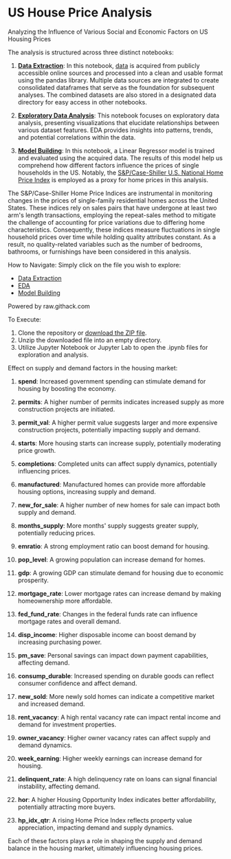 # US House Price Analysis

Analyzing the Influence of Various Social and Economic Factors on US Housing Prices

The analysis is structured across three distinct notebooks:

1. **[Data Extraction](https://github.com/saibattula93/House-Price-Analysis/blob/main/notebook/01_data_scrapping.ipynb)**: In this notebook, [data](https://github.com/saibattula93/House-Price-Analysis/tree/main/notebook/data) is acquired from publicly accessible online sources and processed into a clean and usable format using the pandas library. Multiple data sources are integrated to create consolidated dataframes that serve as the foundation for subsequent analyses. The combined datasets are also stored in a designated data directory for easy access in other notebooks.

2. **[Exploratory Data Analysis](https://github.com/saibattula93/House-Price-Analysis/blob/main/notebook/02_Data_analysis_and_EDA.ipynb)**: This notebook focuses on exploratory data analysis, presenting visualizations that elucidate relationships between various dataset features. EDA provides insights into patterns, trends, and potential correlations within the data.

3. **[Model Building](https://github.com/saibattula93/House-Price-Analysis/blob/main/notebook/03_Model_Building.ipynb)**: In this notebook, a Linear Regressor model is trained and evaluated using the acquired data. The results of this model help us comprehend how different factors influence the prices of single households in the US. Notably, the [S&P/Case-Shiller U.S. National Home Price Index](https://fred.stlouisfed.org/series/CSUSHPISA) is employed as a proxy for home prices in this analysis.

The S&P/Case-Shiller Home Price Indices are instrumental in monitoring changes in the prices of single-family residential homes across the United States. These indices rely on sales pairs that have undergone at least two arm's length transactions, employing the repeat-sales method to mitigate the challenge of accounting for price variations due to differing home characteristics. Consequently, these indices measure fluctuations in single household prices over time while holding quality attributes constant. As a result, no quality-related variables such as the number of bedrooms, bathrooms, or furnishings have been considered in this analysis.

How to Navigate:
Simply click on the file you wish to explore:
- [Data Extraction](https://github.com/saibattula93/House-Price-Analysis/blob/main/notebook/01_data_scrapping.ipynb)
- [EDA](https://github.com/saibattula93/House-Price-Analysis/blob/main/notebook/02_Data_analysis_and_EDA.ipynb)
- [Model Building](https://github.com/saibattula93/House-Price-Analysis/blob/main/notebook/03_Model_Building.ipynb)

Powered by raw.githack.com

To Execute:
1. Clone the repository or [download the ZIP file](https://github.com/saibattula93/House-Price-Analysis/archive/refs/heads/main.zip).
2. Unzip the downloaded file into an empty directory.
3. Utilize Jupyter Notebook or Jupyter Lab to open the .ipynb files for exploration and analysis.


Effect on supply and demand factors in the housing market:

1. **spend**: Increased government spending can stimulate demand for housing by boosting the economy.

2. **permits**: A higher number of permits indicates increased supply as more construction projects are initiated.

3. **permit_val**: A higher permit value suggests larger and more expensive construction projects, potentially impacting supply and demand.

4. **starts**: More housing starts can increase supply, potentially moderating price growth.

5. **completions**: Completed units can affect supply dynamics, potentially influencing prices.

6. **manufactured**: Manufactured homes can provide more affordable housing options, increasing supply and demand.

7. **new_for_sale**: A higher number of new homes for sale can impact both supply and demand.

8. **months_supply**: More months' supply suggests greater supply, potentially reducing prices.

9. **emratio**: A strong employment ratio can boost demand for housing.

10. **pop_level**: A growing population can increase demand for homes.

11. **gdp**: A growing GDP can stimulate demand for housing due to economic prosperity.

12. **mortgage_rate**: Lower mortgage rates can increase demand by making homeownership more affordable.

13. **fed_fund_rate**: Changes in the federal funds rate can influence mortgage rates and overall demand.

14. **disp_income**: Higher disposable income can boost demand by increasing purchasing power.

15. **pm_save**: Personal savings can impact down payment capabilities, affecting demand.

16. **consump_durable**: Increased spending on durable goods can reflect consumer confidence and affect demand.

17. **new_sold**: More newly sold homes can indicate a competitive market and increased demand.

18. **rent_vacancy**: A high rental vacancy rate can impact rental income and demand for investment properties.

19. **owner_vacancy**: Higher owner vacancy rates can affect supply and demand dynamics.

20. **week_earning**: Higher weekly earnings can increase demand for housing.

21. **delinquent_rate**: A high delinquency rate on loans can signal financial instability, affecting demand.

22. **hor**: A higher Housing Opportunity Index indicates better affordability, potentially attracting more buyers.

23. **hp_idx_qtr**: A rising Home Price Index reflects property value appreciation, impacting demand and supply dynamics.

Each of these factors plays a role in shaping the supply and demand balance in the housing market, ultimately influencing housing prices.
